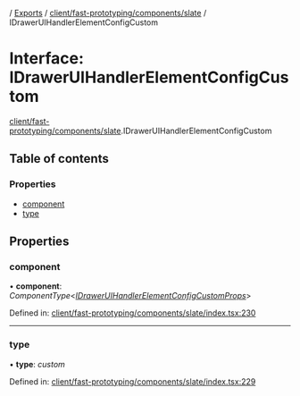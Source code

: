 [](../README.md) / [Exports](../modules.md) / [client/fast-prototyping/components/slate](../modules/client_fast_prototyping_components_slate.md) / IDrawerUIHandlerElementConfigCustom

# Interface: IDrawerUIHandlerElementConfigCustom

[client/fast-prototyping/components/slate](../modules/client_fast_prototyping_components_slate.md).IDrawerUIHandlerElementConfigCustom

## Table of contents

### Properties

- [component](client_fast_prototyping_components_slate.idraweruihandlerelementconfigcustom.md#component)
- [type](client_fast_prototyping_components_slate.idraweruihandlerelementconfigcustom.md#type)

## Properties

### component

• **component**: *ComponentType*<[*IDrawerUIHandlerElementConfigCustomProps*](client_fast_prototyping_components_slate.idraweruihandlerelementconfigcustomprops.md)\>

Defined in: [client/fast-prototyping/components/slate/index.tsx:230](https://github.com/onzag/itemize/blob/28218320/client/fast-prototyping/components/slate/index.tsx#L230)

___

### type

• **type**: *custom*

Defined in: [client/fast-prototyping/components/slate/index.tsx:229](https://github.com/onzag/itemize/blob/28218320/client/fast-prototyping/components/slate/index.tsx#L229)
